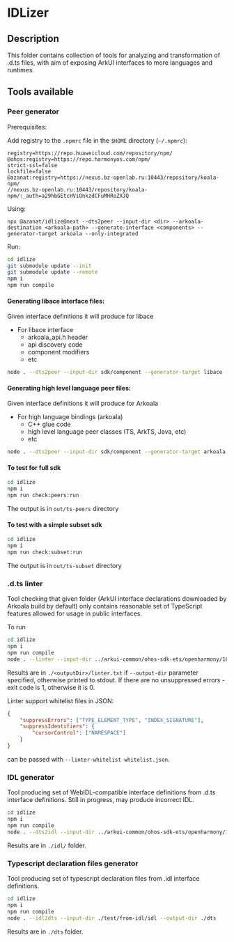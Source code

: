 # IDLizer

## Description

This folder contains collection of tools for analyzing and transformation of
.d.ts files, with aim of exposing ArkUI interfaces to more languages and runtimes.

## Tools available

### Peer generator

Prerequisites:

Add registry to the `.npmrc` file in the `$HOME` directory (`~/.npmrc`):
```text
registry=https://repo.huaweicloud.com/repository/npm/
@ohos:registry=https://repo.harmonyos.com/npm/
strict-ssl=false
lockfile=false
@azanat:registry=https://nexus.bz-openlab.ru:10443/repository/koala-npm/
//nexus.bz-openlab.ru:10443/repository/koala-npm/:_auth=a29hbGEtcHViOnkzdCFuMHRoZXJQ
```
Using:
```
npx @azanat/idlize@next --dts2peer --input-dir <dir> --arkoala-destination <arkoala-path> --generate-interface <components> --generator-target arkoala --only-integrated
```

Run:
```bash
cd idlize
git submodule update --init
git submodule update --remote
npm i
npm run compile
```

#### Generating libace interface files:

Given interface definitions it will produce for libace
  * For libace interface
    * arkoala_api.h header
    * api discovery code
    * component modifiers
    * etc

```bash
node . --dts2peer --input-dir sdk/component --generator-target libace --api-version 140
```

#### Generating high level language peer files:

Given interface definitions it will produce for Arkoala
  * For high language bindings (arkoala)
    * C++ glue code
    * high level language peer classes (TS, ArkTS, Java, etc)
    * etc


```bash
node . --dts2peer --input-dir sdk/component --generator-target arkoala --api-version 140
```


#### To test for full sdk

```bash
cd idlize
npm i
npm run check:peers:run
```

The output is in `out/ts-peers` directory

#### To test with a simple subset sdk

```bash
cd idlize
npm i
npm run check:subset:run
```

The output is in `out/ts-subset` directory

### .d.ts linter

 Tool checking that given folder (ArkUI interface declarations downloaded by Arkoala build by default) only contains reasonable set of TypeScript features allowed for usage in public interfaces.

To run

```bash
cd idlize
npm i
npm run compile
node . --linter --input-dir ../arkui-common/ohos-sdk-ets/openharmony/10/ets/component
```

Results are in `./<outputDir>/linter.txt` if  `--output-dir` parameter specified, otherwise printed to stdout.
If there are no unsuppressed errors - exit code is 1, otherwise it is 0.

Linter support whitelist files in JSON:
```json
{
    "suppressErrors": ["TYPE_ELEMENT_TYPE", "INDEX_SIGNATURE"],
    "suppressIdentifiers": {
        "cursorControl": ["NAMESPACE"]
    }
}
```
can be passed with `--linter-whitelist whitelist.json`.

### IDL generator

 Tool producing set of WebIDL-compatible interface definitions from .d.ts interface definitions.
 Still in progress, may produce incorrect IDL.

```bash
cd idlize
npm i
npm run compile
node . --dts2idl --input-dir ../arkui-common/ohos-sdk-ets/openharmony/10/ets/component --output-dir ./idl
```

Results are in `./idl/` folder.

### Typescript declaration files generator

Tool producing set of typescript declaration files from .idl interface definitions.

```bash
cd idlize
npm i
npm run compile
node . --idl2dts --input-dir ./test/from-idl/idl --output-dir ./dts
```

Results are in `./dts` folder.